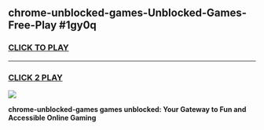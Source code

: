 
## chrome-unblocked-games-Unblocked-Games-Free-Play #1gy0q
<h3>
<a href="https://us.freeplayer.one?title=chrome-unblocked-games&ref=9M">CLICK TO PLAY</a></h3>
<hr>

<h3>
<a href="https://us.freeplayer.one?title=chrome-unblocked-games&ref=9M">CLICK 2 PLAY</a>
  
</h3>

<a href="https://us.freeplayer.one?title=chrome-unblocked-games&ref=9M"><img src="https://clearcache.store/games.png"></a>


**chrome-unblocked-games games unblocked: Your Gateway to Fun and Accessible Online Gaming**
